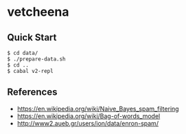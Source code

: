 # vetcheena

## Quick Start

```console
$ cd data/
$ ./prepare-data.sh
$ cd ..
$ cabal v2-repl
```

## References

- https://en.wikipedia.org/wiki/Naive_Bayes_spam_filtering
- https://en.wikipedia.org/wiki/Bag-of-words_model
- http://www2.aueb.gr/users/ion/data/enron-spam/
